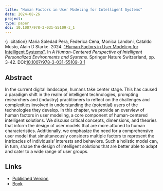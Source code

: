 ```yaml
---
title: "Human Factors in User Modeling for Intelligent Systems"
date: 2024-08-26
project: 
type: paper
doi: 10.1007/978-3-031-55109-3_1
---
```


{: .citation}
Maria Soledad Pera, Federica Cena, Monica Landoni, Cataldo Musto, Alain D Starke. 2024. ["Human Factors in User Modeling for Intelligent Systems"](#). In <cite> A Human-Centered Perspective of Intelligent Personalized Environments and Systems</cite>. Springer Nature Switzerland, pp. 3-42. DOI:[10.1007/978-3-031-55109-3_1](https://doi.org/10.1007/978-3-031-55109-3_1)

## Abstract

In the current digital landscape, humans take center stage. This has caused a paradigm shift in the realm of intelligent technologies, prompting researchers and (industry) practitioners to reflect on the challenges and complexities involved in understanding the (potential) users of the technologies they develop. In this chapter, we provide an overview of human factors in user modeling, a core component of human-centered intelligent solutions. We discuss critical concepts, dimensions, and theories that inform the design of user models that are more attuned to human characteristics. Additionally, we emphasize the need for a comprehensive user model that simultaneously considers multiple factors to represent the intricacies of individuals’ interests and behaviors. Such a holistic model can, in turn, shape the design of intelligent solutions that are better able to adapt and cater to a wide range of user groups.

## Links

* [Published Version](https://doi.org/10.1007/978-3-031-55109-3_1)
* [Book](https://link.springer.com/book/10.1007/978-3-031-55109-3)